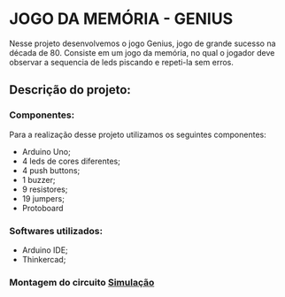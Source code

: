 # JOGO DA MEMÓRIA - GENIUS

   Nesse projeto desenvolvemos o jogo Genius, jogo de grande sucesso na década de 80. Consiste em um jogo da memória, no qual o jogador deve observar a sequencia de leds piscando e repeti-la sem erros. 

## Descrição do projeto:
### Componentes:
   Para a realização desse projeto utilizamos os seguintes componentes:
   - Arduino Uno;
   - 4 leds de cores diferentes;
   - 4 push buttons;
   - 1 buzzer;
   - 9 resistores;
   - 19 jumpers;
   - Protoboard
### Softwares utilizados:
   - Arduino IDE;
   - Thinkercad;
### Montagem do circuito [Simulação](https://www.tinkercad.com/things/8TiDhaiXTgY-stunning-borwo/editel?sharecode=ec7bfpsGE1sXplnLPmfAaP4-AOo3FD9d2W1bEdCW9Pw)

  

